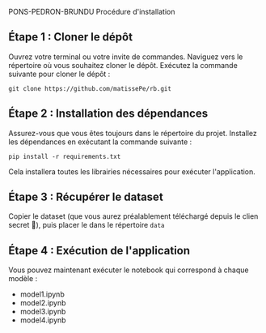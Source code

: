 PONS-PEDRON-BRUNDU
Procédure d'installation

## Étape 1 : Cloner le dépôt

Ouvrez votre terminal ou votre invite de commandes.
Naviguez vers le répertoire où vous souhaitez cloner le dépôt.
Exécutez la commande suivante pour cloner le dépôt :

`git clone https://github.com/matissePe/rb.git`

## Étape 2 : Installation des dépendances

Assurez-vous que vous êtes toujours dans le répertoire du projet.
Installez les dépendances en exécutant la commande suivante :

`pip install -r requirements.txt`

Cela installera toutes les librairies nécessaires pour exécuter l'application.

## Étape 3 : Récupérer le dataset

Copier le dataset (que vous aurez préalablement téléchargé depuis le clien secret 👀), puis placer le dans le répertoire `data`

## Étape 4 : Exécution de l'application

Vous pouvez maintenant exécuter le notebook qui correspond à chaque modèle :
- model1.ipynb
- model2.ipynb
- model3.ipynb
- model4.ipynb